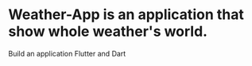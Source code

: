 # Weather-App is an application that show whole weather's world.

Build an application Flutter and Dart
